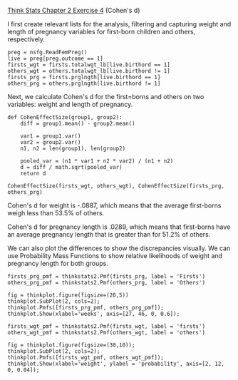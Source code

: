 [Think Stats Chapter 2 Exercise 4](http://greenteapress.com/thinkstats2/html/thinkstats2003.html#toc24) (Cohen's d)

>>

I first create relevant lists for the analysis, filtering and capturing weight and length of pregnancy variables for first-born children and others, respectively.

```
preg = nsfg.ReadFemPreg()
live = preg[preg.outcome == 1]
firsts_wgt = firsts.totalwgt_lb[live.birthord == 1]
others_wgt = others.totalwgt_lb[live.birthord != 1]
firsts_prg = firsts.prglngth[live.birthord == 1]
others_prg = others.prglngth[live.birthord != 1]
```

Next, we calculate Cohen's d for the first=borns and others on two variables: weight and length of pregnancy.

```
def CohenEffectSize(group1, group2):
    diff = group1.mean() - group2.mean()

    var1 = group1.var()
    var2 = group2.var()
    n1, n2 = len(group1), len(group2)

    pooled_var = (n1 * var1 + n2 * var2) / (n1 + n2)
    d = diff / math.sqrt(pooled_var)
    return d
```

```
CohenEffectSize(firsts_wgt, others_wgt), CohenEffectSize(firsts_prg, others_prg)
```

Cohen's d for weight is -.0887, which means that the average first-borns weigh less than 53.5% of others.

Cohen's d for pregnancy length is .0289, which means that first-borns have an average pregnancy length that is greater than for 51.2% of others.

We can also plot the differences to show the discrepancies visually. We can use Probability Mass Functions to show relative likelihoods of weight and pregnancy length for both groups.

```
firsts_prg_pmf = thinkstats2.Pmf(firsts_prg, label = 'Firsts')
others_prg_pmf = thinkstats2.Pmf(others_prg, label = 'Others')

fig = thinkplot.figure(figsize=(20,5))
thinkplot.SubPlot(2, cols=2);
thinkplot.Pmfs([firsts_prg_pmf, others_prg_pmf]);
thinkplot.Show(xlabel='weeks', axis=[27, 46, 0, 0.6]);
```

```
firsts_wgt_pmf = thinkstats2.Pmf(firsts_wgt, label = 'firsts')
others_wgt_pmf = thinkstats2.Pmf(others_wgt, label = 'others')

fig = thinkplot.figure(figsize=(30,10));
thinkplot.SubPlot(2, cols=2);
thinkplot.Pmfs([firsts_wgt_pmf, others_wgt_pmf]);
thinkplot.Show(xlabel='weight', ylabel = 'probability', axis=[2, 12, 0, 0.04]);
```




